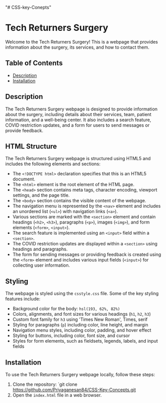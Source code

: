"# CSS-key-Conepts" 
# Tech Returners Surgery

Welcome to the Tech Returners Surgery! This is a webpage that provides information about the surgery, its services, and how to contact them.

## Table of Contents
- [Description](#description)
- [Installation](#installation)


## Description
The Tech Returners Surgery webpage is designed to provide information about the surgery, including details about their services, team, patient information, and a well-being center. It also includes a search feature, COVID restriction updates, and a form for users to send messages or provide feedback.

## HTML Structure
The Tech Returners Surgery webpage is structured using HTML5 and includes the following elements and sections:
- The `<!DOCTYPE html>` declaration specifies that this is an HTML5 document.
- The `<html>` element is the root element of the HTML page.
- The `<head>` section contains meta tags, character encoding, viewport settings, and the page title.
- The `<body>` section contains the visible content of the webpage.
- The navigation menu is represented by the `<nav>` element and includes an unordered list (`<ul>`) with navigation links (`<a>`).
- Various sections are marked with the `<section>` element and contain headings (`<h2>`, `<h3>`), paragraphs (`<p>`), images (`<img>`), and form elements (`<form>`, `<input>`).
- The search feature is implemented using an `<input>` field within a `<section>`.
- The COVID restriction updates are displayed within a `<section>` using headings and paragraphs.
- The form for sending messages or providing feedback is created using the `<form>` element and includes various input fields (`<input>`) for collecting user information.


## Styling
The webpage is styled using the `csstyle.css` file. Some of the key styling features include:
- Background color for the body: `hsl(193, 62%, 82%)`
- Colors, alignments, and font sizes for various headings (`h1`, `h2`, `h3`)
- Custom font family for `h3` using 'Times New Roman', Times, serif
- Styling for paragraphs (`p`) including color, line height, and margin
- Navigation menu styles, including color, padding, and hover effect
- Styling for buttons, including color, font size, and cursor
- Styles for form elements, such as fieldsets, legends, labels, and input fields


## Installation
To use the Tech Returners Surgery webpage locally, follow these steps:
1. Clone the repository: `git clone https://github.com/Priyaganesan84/CSS-Key-Concepts.git
2. Open the `index.html` file in a web browser.

